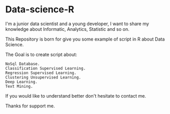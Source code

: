 # Data-science-R
I'm a junior data scientist and a young developer, I want to share my knowledge about Informatic, Analytics, Statistic and so on.

This Repository is born for give you some example of script in R about Data Science.

The Goal is to create script about:

    NoSql Database.
    Classification Supervised Learning.
    Regression Supervised Learning.
    Clustering Unsupervised Learning.
    Deep Learning.
    Text Mining.

If you would like to understand better don't hesitate to contact me.

Thanks for support me.
